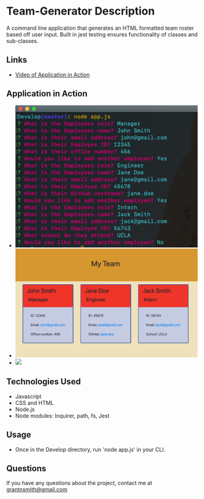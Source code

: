 # Team-Generator Description
A command line application that generates an HTML formatted team roster based off user input. Built in jest testing ensures functionality of classes and sub-classes.

## Links

* [Video of Application in Action](https://drive.google.com/file/d/1pfCjzlIWOPkIIdZK3SzmroUWXVqK9u25/view)

## Application in Action
* ![](Assets/team-generator-CLI.png)
* ![](Assets/team-generator-HTML.png)
* ![](Assets/team-generator.gif)

## Technologies Used
* Javascript
* CSS and HTML
* Node.js
* Node modules: Inquirer, path, fs, Jest

## Usage

* Once in the Develop directory, run 'node app.js' in your CLI.

## Questions

If you have any questions about the project, contact me at grantnsmith@gmail.com
